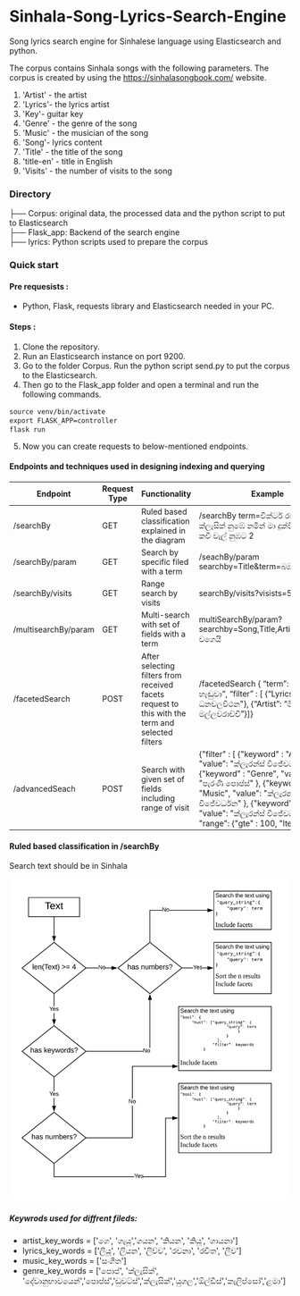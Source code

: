 # Sinhala-Song-Lyrics-Search-Engine
Song lyrics search engine for Sinhalese language using Elasticsearch and python. 

The corpus contains Sinhala songs with the following parameters. The corpus is created by using the https://sinhalasongbook.com/ website.

1. 'Artist' - the artist
2. 'Lyrics'- the lyrics artist
3. 'Key'- guitar key
4. 'Genre' - the genre of the song
5. 'Music' - the musician of the song
6. 'Song'- lyrics content
7. 'Title' - the title of the song
8. 'title-en' - title in English
9. 'Visits' - the number of visits to the song

### Directory 
├── Corpus: original data, the processed data and the python script to put to Elasticsearch  
├── Flask_app: Backend of the search engine  
├── lyrics: Python scripts used to prepare the corpus


### Quick start
#### Pre requesists : 
- Python, Flask, requests library and Elasticsearch needed in your PC.

#### Steps : 
1. Clone the repository.
2. Run an Elasticsearch instance on port 9200.
3. Go to the folder Corpus. Run the python script send.py to put the corpus to the Elasticsearch.
4. Then go to the Flask_app folder and open a terminal and run the following commands. 
  ```
source venv/bin/activate
export FLASK_APP=controller
flask run
```
5. Now you can create requests to below-mentioned endpoints.

#### Endpoints and techniques used in designing indexing and querying

| Endpoint  | Request Type | Functionality | Example |
| ------------- | ------------- | ---------- | -----------|
| /searchBy  | GET  | Ruled based classification explained in the diagram  |  /searchBy term=වික්ටර් රත්නායක ගෙ ක්ලැසික් නුඹේ නමින් මා දුක්වී ගොතනා කවි වැල් නුඹට 2 |
| /searchBy/param  | GET  | Search by specific filed with a term  |  /seachBy/param searchby=Title&term=බඹරෙකු හැඬුවා |
| /searchBy/visits  | GET  | Range search by visits  |  searchBy/visits?visists=500,1000 |
| /multisearchBy/param  | GET  | Multi-search with set of fields with a term  |  multiSearchBy/param?searchby=Song,Title,Artist&term=නුඹ වගෙයි |
| /facetedSearch  | POST  | After selecting filters from received facets request to this with the term and selected filters  |  /facetedSearch { “term”: “බඹරෙකු හැඬුවා“, “filter” : [    {“Lyrics” : "උපාලි ධනවලවිථන"}, {“Artist”: “මිල්ටන් මල්ලවරාච්චි”}]}  | 
| /advancedSeach  | POST  | Search with given set of fields including range of visit  |  {"filter" : [       {"keyword" : "Artist",      "value": "ක්ලැරන්ස් විජේවර්ධන" },     {"keyword" : "Genre",       "value": "පැරණි පොප්ස්" },     {"keyword" : "Music",       "value": "ක්ලැරන්ස් විජේවර්ධන" },     {"keyword" : "Lyrics",       "value": "ක්ලැරන්ස් විජේවර්ධන" }  ],  "range": {"gte" : 100,            "lte": 1000}} |

#### Ruled based classification in /searchBy
Search text should be in Sinhala

![alt text](https://github.com/bhanukad610/Sinhala-Song-Lyrics-Search-Engine/blob/master/Flask_app/IR%20-%20Rules.png?raw=true)

##### Keywrods used for diffrent fileds:
- artist_key_words = ['ගෙ', 'ගැයූ','ගයන', 'කියන', 'කියූ', 'ගායනා']
- lyrics_key_words = ['ලියූ', 'ලියන', 'ලිව්ව', 'රචනා', 'රචිත', 'ලීව']
- music_key_words = ['සංගීත']
- genre_key_words = ['පොප්', 'ක්ලැසික්', 'දේවානුභාවයෙන්','පොප්ස්','ඩුවට්ස්','ක්ලැසික්','යුගල','ඕල්ඩීස්','කැලිප්සෝ','ළමා']

